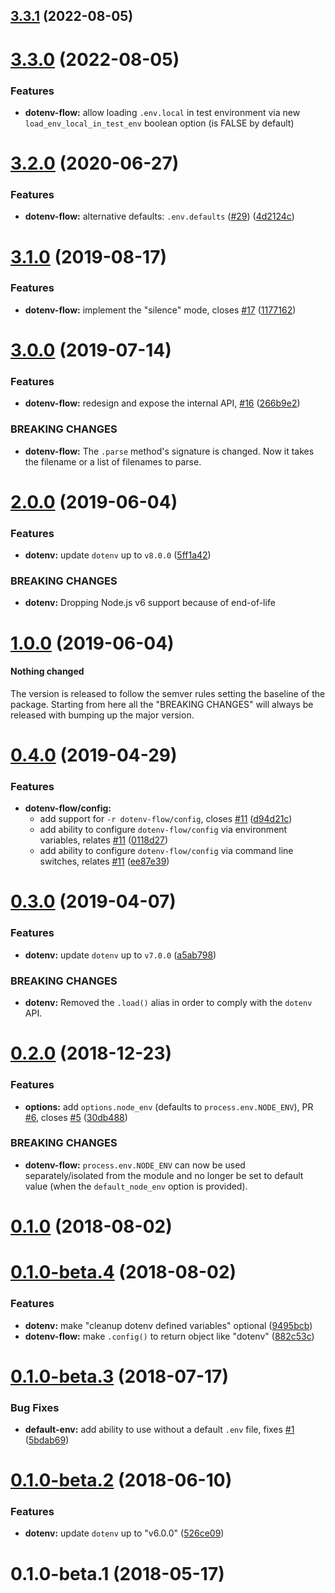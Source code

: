 ## [3.3.1](https://github.com/codexsoft/dotenv-flow/compare/v3.3.0...v3.3.1) (2022-08-05)



# [3.3.0](https://github.com/codexsoft/dotenv-flow/compare/v3.2.0...v3.3.0) (2022-08-05)

### Features

* **dotenv-flow:** allow loading `.env.local` in test environment via new `load_env_local_in_test_env` boolean option (is FALSE by default)


# [3.2.0](https://github.com/codexsoft/dotenv-flow/compare/v3.1.0...v3.2.0) (2020-06-27)


### Features

* **dotenv-flow:** alternative defaults: `.env.defaults` ([#29](https://github.com/codexsoft/dotenv-flow/issues/29)) ([4d2124c](https://github.com/codexsoft/dotenv-flow/commit/4d2124c))



# [3.1.0](https://github.com/codexsoft/dotenv-flow/compare/v3.0.0...v3.1.0) (2019-08-17)


### Features

* **dotenv-flow:** implement the "silence" mode, closes [#17](https://github.com/codexsoft/dotenv-flow/issues/17) ([1177162](https://github.com/codexsoft/dotenv-flow/commit/1177162))



# [3.0.0](https://github.com/codexsoft/dotenv-flow/compare/v2.0.0...v3.0.0) (2019-07-14)


### Features

* **dotenv-flow:** redesign and expose the internal API, [#16](https://github.com/codexsoft/dotenv-flow/issues/16) ([266b9e2](https://github.com/codexsoft/dotenv-flow/commit/266b9e2))


### BREAKING CHANGES

* **dotenv-flow:** The `.parse` method's signature is changed. Now it takes the filename or a list of filenames to parse.



# [2.0.0](https://github.com/codexsoft/dotenv-flow/compare/v1.0.0...v2.0.0) (2019-06-04)


### Features

* **dotenv:** update `dotenv` up to `v8.0.0` ([5ff1a42](https://github.com/codexsoft/dotenv-flow/commit/5ff1a42))


### BREAKING CHANGES

* **dotenv:** Dropping Node.js v6 support because of end-of-life



# [1.0.0](https://github.com/codexsoft/dotenv-flow/compare/v0.4.0...v1.0.0) (2019-06-04)


#### Nothing changed

The version is released to follow the semver rules setting the baseline of the package.
Starting from here all the "BREAKING CHANGES" will always be released with bumping up the major version.



# [0.4.0](https://github.com/codexsoft/dotenv-flow/compare/v0.3.0...v0.4.0) (2019-04-29)


### Features

* **dotenv-flow/config:**
  * add support for `-r dotenv-flow/config`, closes [#11](https://github.com/codexsoft/dotenv-flow/issues/11) ([d94d21c](https://github.com/codexsoft/dotenv-flow/commit/d94d21c))
  * add ability to configure `dotenv-flow/config` via environment variables, relates [#11](https://github.com/codexsoft/dotenv-flow/issues/11) ([0118d27](https://github.com/codexsoft/dotenv-flow/commit/0118d27))
  * add ability to configure `dotenv-flow/config` via command line switches, relates [#11](https://github.com/codexsoft/dotenv-flow/issues/11) ([ee87e39](https://github.com/codexsoft/dotenv-flow/commit/ee87e39))



# [0.3.0](https://github.com/codexsoft/dotenv-flow/compare/v0.2.0...v0.3.0) (2019-04-07)


### Features

* **dotenv:** update `dotenv` up to `v7.0.0` ([a5ab798](https://github.com/codexsoft/dotenv-flow/commit/a5ab798))


### BREAKING CHANGES

* **dotenv:** Removed the `.load()` alias in order to comply with the `dotenv` API.



# [0.2.0](https://github.com/codexsoft/dotenv-flow/compare/v0.1.0...v0.2.0) (2018-12-23)


### Features

* **options:** add `options.node_env` (defaults to `process.env.NODE_ENV`), PR [#6](https://github.com/codexsoft/dotenv-flow/issues/6), closes [#5](https://github.com/codexsoft/dotenv-flow/issues/5) ([30db488](https://github.com/codexsoft/dotenv-flow/commit/30db488))


### BREAKING CHANGES

* **dotenv-flow:** `process.env.NODE_ENV` can now be used separately/isolated from the module and no longer be set to default value (when the `default_node_env` option is provided).



# [0.1.0](https://github.com/codexsoft/dotenv-flow/compare/v0.1.0-beta.4...v0.1.0) (2018-08-02)



# [0.1.0-beta.4](https://github.com/codexsoft/dotenv-flow/compare/v0.1.0-beta.3...v0.1.0-beta.4) (2018-08-02)


### Features

* **dotenv:** make "cleanup dotenv defined variables" optional ([9495bcb](https://github.com/codexsoft/dotenv-flow/commit/9495bcb))
* **dotenv-flow:** make `.config()` to return object like "dotenv" ([882c53c](https://github.com/codexsoft/dotenv-flow/commit/882c53c))



# [0.1.0-beta.3](https://github.com/codexsoft/dotenv-flow/compare/v0.1.0-beta.2...v0.1.0-beta.3) (2018-07-17)


### Bug Fixes

* **default-env:** add ability to use without a default `.env` file, fixes [#1](https://github.com/codexsoft/dotenv-flow/issues/1) ([5bdab69](https://github.com/codexsoft/dotenv-flow/commit/5bdab69))



# [0.1.0-beta.2](https://github.com/codexsoft/dotenv-flow/compare/v0.1.0-beta.1...v0.1.0-beta.2) (2018-06-10)


### Features

* **dotenv:** update `dotenv` up to "v6.0.0" ([526ce09](https://github.com/codexsoft/dotenv-flow/commit/526ce09))



# 0.1.0-beta.1 (2018-05-17)
